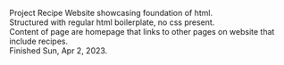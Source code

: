 Project Recipe Website showcasing foundation of html. <br>
Structured with regular html boilerplate, no css present.<br>
Content of page are homepage that links to other pages on website that include recipes.<br>
Finished Sun, Apr 2, 2023.
 
